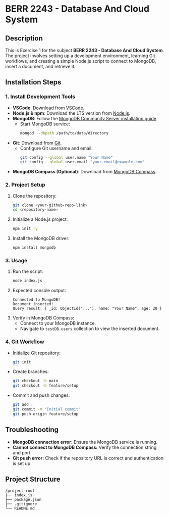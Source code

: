 # BERR 2243 - Database And Cloud System

## Description
This is Exercise 1 for the subject **BERR 2243 - Database And Cloud System**. The project involves setting up a development environment, learning Git workflows, and creating a simple Node.js script to connect to MongoDB, insert a document, and retrieve it.

## Installation Steps

### 1. Install Development Tools
- **VSCode**: Download from [VSCode](https://code.visualstudio.com/).
- **Node.js & npm**: Download the LTS version from [Node.js](https://nodejs.org/).
- **MongoDB**: Follow the [MongoDB Community Server installation guide](https://www.mongodb.com/docs/manual/administration/install-community/).
  - Start MongoDB service:  
    ```sh
    mongod --dbpath /path/to/data/directory
    ```
- **Git**: Download from [Git](https://git-scm.com/).
  - Configure Git username and email:
    ```sh
    git config --global user.name "Your Name"
    git config --global user.email "your.email@example.com"
    ```
- **MongoDB Compass (Optional)**: Download from [MongoDB Compass](https://www.mongodb.com/products/compass).

### 2. Project Setup
1. Clone the repository:
   ```sh
   git clone <your-github-repo-link>
   cd <repository-name>
   ```
2. Initialize a Node.js project:
   ```sh
   npm init -y
   ```
3. Install the MongoDB driver:
   ```sh
   npm install mongodb
   ```

### 3. Usage
1. Run the script:
   ```sh
   node index.js
   ```
2. Expected console output:
   ```
   Connected to MongoDB!
   Document inserted!
   Query result: { _id: ObjectId("..."), name: "Your Name", age: 20 }
   ```
3. Verify in MongoDB Compass:
   - Connect to your MongoDB instance.
   - Navigate to `testDB.users` collection to view the inserted document.

### 4. Git Workflow
- Initialize Git repository:
  ```sh
  git init
  ```
- Create branches:
  ```sh
  git checkout -b main
  git checkout -b feature/setup
  ```
- Commit and push changes:
  ```sh
  git add .
  git commit -m "Initial commit"
  git push origin feature/setup
  ```

## Troubleshooting
- **MongoDB connection error:** Ensure the MongoDB service is running.
- **Cannot connect to MongoDB Compass:** Verify the connection string and port.
- **Git push error:** Check if the repository URL is correct and authentication is set up.

## Project Structure
```
/project-root
├── index.js
├── package.json
├── .gitignore
└── README.md
```